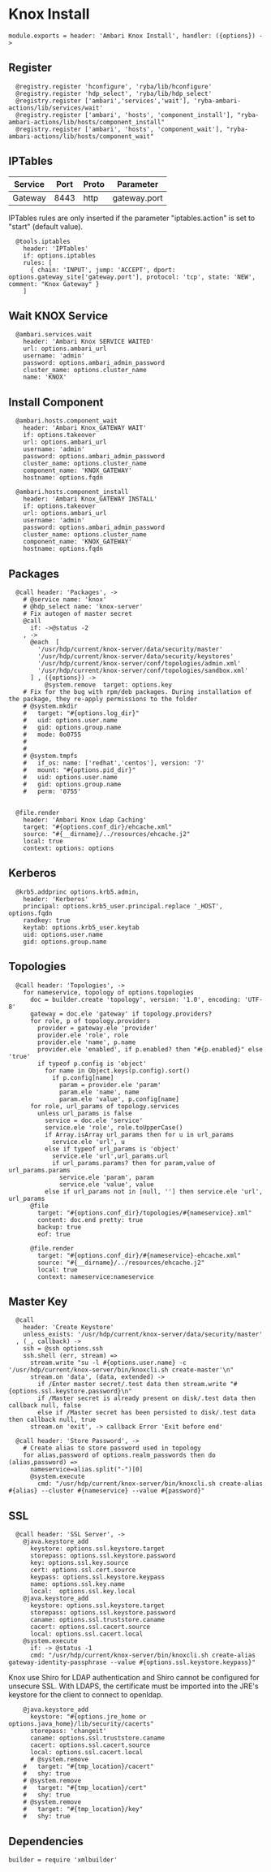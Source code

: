 
# Knox Install

    module.exports = header: 'Ambari Knox Install', handler: ({options}) ->

## Register

      @registry.register 'hconfigure', 'ryba/lib/hconfigure'
      @registry.register 'hdp_select', 'ryba/lib/hdp_select'
      @registry.register ['ambari','services','wait'], 'ryba-ambari-actions/lib/services/wait'
      @registry.register ['ambari', 'hosts', 'component_install'], "ryba-ambari-actions/lib/hosts/component_install"
      @registry.register ['ambari', 'hosts', 'component_wait'], "ryba-ambari-actions/lib/hosts/component_wait"

## IPTables

| Service        | Port  | Proto | Parameter       |
|----------------|-------|-------|-----------------|
| Gateway        | 8443  | http  | gateway.port    |

IPTables rules are only inserted if the parameter "iptables.action" is set to
"start" (default value).

      @tools.iptables
        header: 'IPTables'
        if: options.iptables
        rules: [
          { chain: 'INPUT', jump: 'ACCEPT', dport: options.gateway_site['gateway.port'], protocol: 'tcp', state: 'NEW', comment: "Knox Gateway" }
        ]

## Wait KNOX Service

      @ambari.services.wait
        header: 'Ambari Knox SERVICE WAITED'
        url: options.ambari_url
        username: 'admin'
        password: options.ambari_admin_password
        cluster_name: options.cluster_name
        name: 'KNOX'

## Install Component

      @ambari.hosts.component_wait
        header: 'Ambari Knox_GATEWAY WAIT'
        if: options.takeover
        url: options.ambari_url
        username: 'admin'
        password: options.ambari_admin_password
        cluster_name: options.cluster_name
        component_name: 'KNOX_GATEWAY'
        hostname: options.fqdn

      @ambari.hosts.component_install
        header: 'Ambari Knox_GATEWAY INSTALL'
        if: options.takeover
        url: options.ambari_url
        username: 'admin'
        password: options.ambari_admin_password
        cluster_name: options.cluster_name
        component_name: 'KNOX_GATEWAY'
        hostname: options.fqdn

## Packages

      @call header: 'Packages', ->
        # @service name: 'knox'
        # @hdp_select name: 'knox-server'
        # Fix autogen of master secret
        @call
          if: ->@status -2
        , ->
          @each  [
            '/usr/hdp/current/knox-server/data/security/master'
            '/usr/hdp/current/knox-server/data/security/keystores'
            '/usr/hdp/current/knox-server/conf/topologies/admin.xml'
            '/usr/hdp/current/knox-server/conf/topologies/sandbox.xml'
          ] , ({options}) ->
              @system.remove  target: options.key
        # Fix for the bug with rpm/deb packages. During installation of the package, they re-apply permissions to the folder
        # @system.mkdir
        #   target: "#{options.log_dir}"
        #   uid: options.user.name
        #   gid: options.group.name
        #   mode: 0o0755
        # 
        # 
        # @system.tmpfs
        #   if_os: name: ['redhat','centos'], version: '7'
        #   mount: "#{options.pid_dir}"
        #   uid: options.user.name
        #   gid: options.group.name
        #   perm: '0755'


      @file.render
        header: 'Ambari Knox Ldap Caching'
        target: "#{options.conf_dir}/ehcache.xml"
        source: "#{__dirname}/../resources/ehcache.j2"
        local: true
        context: options: options

## Kerberos

      @krb5.addprinc options.krb5.admin,
        header: 'Kerberos'
        principal: options.krb5_user.principal.replace '_HOST', options.fqdn
        randkey: true
        keytab: options.krb5_user.keytab
        uid: options.user.name
        gid: options.group.name

## Topologies

      @call header: 'Topologies', ->
        for nameservice, topology of options.topologies
          doc = builder.create 'topology', version: '1.0', encoding: 'UTF-8'
          gateway = doc.ele 'gateway' if topology.providers?
          for role, p of topology.providers
            provider = gateway.ele 'provider'
            provider.ele 'role', role
            provider.ele 'name', p.name
            provider.ele 'enabled', if p.enabled? then "#{p.enabled}" else 'true'
            if typeof p.config is 'object'
              for name in Object.keys(p.config).sort()
                if p.config[name]
                  param = provider.ele 'param'
                  param.ele 'name', name
                  param.ele 'value', p.config[name]
          for role, url_params of topology.services
            unless url_params is false
              service = doc.ele 'service'
              service.ele 'role', role.toUpperCase()
              if Array.isArray url_params then for u in url_params
                service.ele 'url', u
              else if typeof url_params is 'object'
                service.ele 'url',url_params.url
                if url_params.params? then for param,value of url_params.params
                  service.ele 'param', param
                  service.ele 'value', value
              else if url_params not in [null, ''] then service.ele 'url', url_params
          @file
            target: "#{options.conf_dir}/topologies/#{nameservice}.xml"
            content: doc.end pretty: true
            backup: true
            eof: true

          @file.render
            target: "#{options.conf_dir}/#{nameservice}-ehcache.xml"
            source: "#{__dirname}/../resources/ehcache.j2"
            local: true
            context: nameservice:nameservice

## Master Key

      @call
        header: 'Create Keystore'
        unless_exists: '/usr/hdp/current/knox-server/data/security/master'
      , (_, callback) ->
        ssh = @ssh options.ssh
        ssh.shell (err, stream) =>
          stream.write "su -l #{options.user.name} -c '/usr/hdp/current/knox-server/bin/knoxcli.sh create-master'\n"
          stream.on 'data', (data, extended) ->
            if /Enter master secret/.test data then stream.write "#{options.ssl.keystore.password}\n"
            if /Master secret is already present on disk/.test data then callback null, false
            else if /Master secret has been persisted to disk/.test data then callback null, true
          stream.on 'exit', -> callback Error 'Exit before end'

      @call header: 'Store Password', ->
        # Create alias to store password used in topology
        for alias,password of options.realm_passwords then do (alias,password) =>
          nameservice=alias.split("-")[0]
          @system.execute
            cmd: "/usr/hdp/current/knox-server/bin/knoxcli.sh create-alias #{alias} --cluster #{nameservice} --value #{password}"

## SSL

      @call header: 'SSL Server', ->
        @java.keystore_add
          keystore: options.ssl.keystore.target
          storepass: options.ssl.keystore.password
          key: options.ssl.key.source
          cert: options.ssl.cert.source
          keypass: options.ssl.keystore.keypass
          name: options.ssl.key.name
          local:  options.ssl.key.local
        @java.keystore_add
          keystore: options.ssl.keystore.target
          storepass: options.ssl.keystore.password
          caname: options.ssl.truststore.caname
          cacert: options.ssl.cacert.source
          local: options.ssl.cacert.local
        @system.execute
          if: -> @status -1
          cmd: "/usr/hdp/current/knox-server/bin/knoxcli.sh create-alias gateway-identity-passphrase --value #{options.ssl.keystore.keypass}"

Knox use Shiro for LDAP authentication and Shiro cannot be configured for 
unsecure SSL.
With LDAPS, the certificate must be imported into the JRE's keystore for the
client to connect to openldap.

        @java.keystore_add
          keystore: "#{options.jre_home or options.java_home}/lib/security/cacerts"
          storepass: 'changeit'
          caname: options.ssl.truststore.caname
          cacert: options.ssl.cacert.source
          local: options.ssl.cacert.local
          # @system.remove
        #   target: "#{tmp_location}/cacert"
        #   shy: true
        # @system.remove
        #   target: "#{tmp_location}/cert"
        #   shy: true
        # @system.remove
        #   target: "#{tmp_location}/key"
        #   shy: true

## Dependencies

    builder = require 'xmlbuilder'

